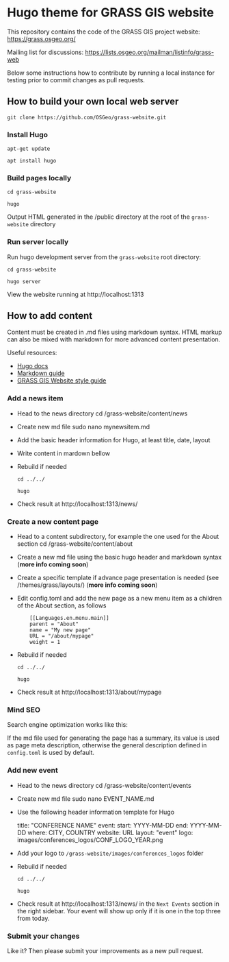 # Hugo theme for GRASS GIS website

This repository contains the code of the GRASS GIS project website: https://grass.osgeo.org/

Mailing list for discussions: https://lists.osgeo.org/mailman/listinfo/grass-web

Below some instructions how to contribute by running a local instance for testing
prior to commit changes as pull requests.

## How to build your own local web server

    git clone https://github.com/OSGeo/grass-website.git

### Install Hugo

    apt-get update

    apt install hugo

### Build pages locally

    cd grass-website

    hugo

Output HTML generated in the /public directory at the root of the `grass-website` directory

### Run server locally

Run hugo development server from the `grass-website` root directory:

    cd grass-website

    hugo server

View the website running at  http://localhost:1313


## How to add content

Content must be created in .md files using markdown syntax. HTML markup can also be mixed with markdown for more advanced content presentation.

Useful resources:
 * [Hugo docs](https://gohugo.io/documentation/)
 * [Markdown guide](https://www.markdownguide.org/basic-syntax/)
 * [GRASS GIS Website style guide](https://grass.osgeo.org/about/theme/)

### Add a news item

* Head to the news directory
     cd /grass-website/content/news

* Create new md file
     sudo nano mynewsitem.md

* Add the basic header information for Hugo, at least title, date, layout

* Write content in mardown bellow

* Rebuild if needed

      cd ../../
     
      hugo

* Check result at http://localhost:1313/news/

### Create a new content page

* Head to a content subdirectory, for example the one used for the About section
     cd /grass-website/content/about

* Create a new md file using the basic hugo header and markdown syntax
 (**more info coming soon**)

* Create a specific template if advance page presentation is needed (see /themes/grass/layouts/)
(**more info coming soon**)

* Edit config.toml and add the new page as a new menu item as a children of the About section, as follows

          [[Languages.en.menu.main]]
          parent = "About"
          name = "My new page"
          URL = "/about/mypage"
          weight = 1

* Rebuild if needed

      cd ../../
     
      hugo

* Check result at http://localhost:1313/about/mypage

### Mind SEO

Search engine optimization works like this:

If the md file used for generating the page has a summary, its value is used as page meta description, otherwise the general description defined in `config.toml` is used by default.

### Add new event

* Head to the news directory
     cd /grass-website/content/events

* Create new md file
     sudo nano EVENT_NAME.md

* Use the following header information template for Hugo

  title: "CONFERENCE NAME"
  event:
      start: YYYY-MM-DD
      end: YYYY-MM-DD
  where: CITY, COUNTRY
  website: URL
  layout: "event"
  logo: images/conferences_logos/CONF_LOGO_YEAR.png


* Add your logo to `/grass-website/images/conferences_logos` folder

* Rebuild if needed

      cd ../../
     
      hugo

* Check result at http://localhost:1313/news/ in the `Next Events` section in the right sidebar.
  Your event will show up only if it is one in the top three from today.

### Submit your changes

Like it? Then please submit your improvements as a new pull request.
